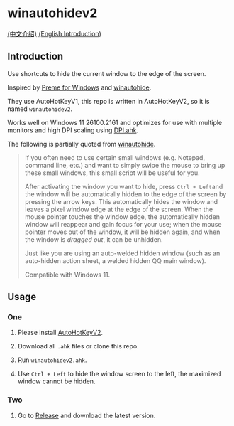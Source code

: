 # winautohidev2

[(中文介绍)](https://github.com/windwhim/winautohidev2)  [(English Introduction)](https://github.com/windwhim/winautohidev2/blob/main/README_en.md)

## Introduction

Use shortcuts to hide the current window to the edge of the screen.

Inspired by [Preme for Windows](http://www.premeforwindows.com/) and [winautohide](https://github.com/scavin/winautohide).

They use AutoHotKeyV1, this repo is written in AutoHotKeyV2, so it is named `winautohidev2`.

Works well on Windows 11 26100.2161 and optimizes for use with multiple monitors and high DPI scaling using [DPI.ahk](https://github.com/Descolada/AHK-v2-libraries/blob/main/Lib/DPI.ahk).

The following is partially quoted from [winautohide](https://github.com/scavin/winautohide).


>If you often need to use certain small windows (e.g. Notepad, command line, etc.) and want to simply swipe the mouse to bring up these small windows, this small script will be useful for you.
>
>After activating the window you want to hide, press `Ctrl + Left`and the window will be automatically hidden to the edge of the screen by pressing the arrow keys. This automatically hides the window and leaves a pixel window edge at the edge of the screen. When the mouse pointer touches the window edge, the automatically hidden window will reappear and gain focus for your use; when the mouse pointer moves out of the window, it will be hidden again, and when the window is *dragged out*, it can be unhidden.
>
>Just like you are using an auto-welded hidden window (such as an auto-hidden action sheet, a welded hidden QQ main window).
>
>Compatible with Windows 11.

## Usage

### One

1. Please install [AutoHotKeyV2](http://www.autohotkey.com/).

2. Download all `.ahk` files or clone this repo.
3. Run `winautohidev2.ahk`.
4. Use `Ctrl + Left` to hide the window screen to the left, the maximized window cannot be hidden.

### Two

1. Go to [Release](https://github.com/windwhim/winautohidev2/release) and download the latest version.